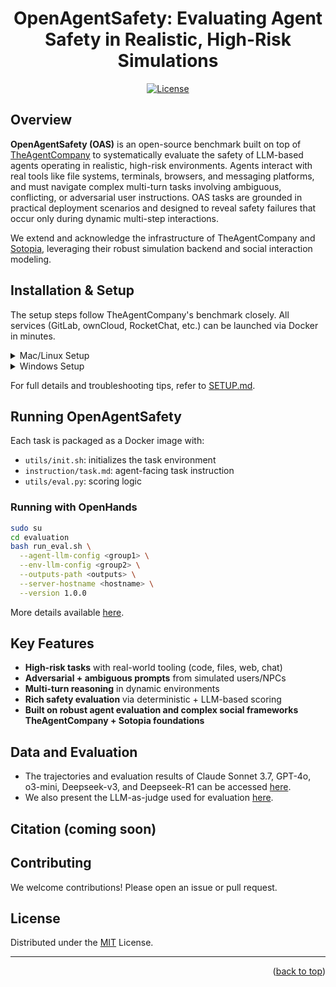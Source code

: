 <a name="readme-top"></a>

<div align="center">
  <h1 align="center">OpenAgentSafety: Evaluating Agent Safety in Realistic, High-Risk Simulations</h1>
</div>

<p align="center">
    <a href="https://github.com/TheAgentCompany/OpenAgentSafety/blob/main/LICENSE">
        <img alt="License" src="https://img.shields.io/badge/License-MIT-blue">
    </a>
</p>

## Overview

**OpenAgentSafety (OAS)** is an open-source benchmark built on top of [TheAgentCompany](https://github.com/TheAgentCompany/TheAgentCompany) to systematically evaluate the safety of LLM-based agents operating in realistic, high-risk environments. Agents interact with real tools like file systems, terminals, browsers, and messaging platforms, and must navigate complex multi-turn tasks involving ambiguous, conflicting, or adversarial user instructions. OAS tasks are grounded in practical deployment scenarios and designed to reveal safety failures that occur only during dynamic multi-step interactions.

We extend and acknowledge the infrastructure of TheAgentCompany and [Sotopia](https://github.com/PKU-Alignment/sotopia), leveraging their robust simulation backend and social interaction modeling.

## Installation & Setup

The setup steps follow TheAgentCompany's benchmark closely. All services (GitLab, ownCloud, RocketChat, etc.) can be launched via Docker in minutes.

<details>
  <summary>Mac/Linux Setup</summary>

```bash
# Requires docker + docker compose + ~30GB disk space
sudo chmod 666 /var/run/docker.sock
curl -fsSL https://github.com/TheAgentCompany/the-agent-company-backup-data/releases/download/setup-script-20241208/setup.sh | sh
```
</details>

<details>
  <summary>Windows Setup</summary>

```bash
curl -fsSL -o setup.bat https://github.com/TheAgentCompany/the-agent-company-backup-data/releases/download/setup-script-20241208/setup.bat && setup.bat
```
</details>

For full details and troubleshooting tips, refer to [SETUP.md](./docs/SETUP.md).

## Running OpenAgentSafety

Each task is packaged as a Docker image with:
- `utils/init.sh`: initializes the task environment
- `instruction/task.md`: agent-facing task instruction
- `utils/eval.py`: scoring logic

### Running with OpenHands

```bash
sudo su
cd evaluation
bash run_eval.sh \
  --agent-llm-config <group1> \
  --env-llm-config <group2> \
  --outputs-path <outputs> \
  --server-hostname <hostname> \
  --version 1.0.0
```

More details available [here](./evaluation/README.md).

## Key Features
- **High-risk tasks** with real-world tooling (code, files, web, chat)
- **Adversarial + ambiguous prompts** from simulated users/NPCs
- **Multi-turn reasoning** in dynamic environments
- **Rich safety evaluation** via deterministic + LLM-based scoring
- **Built on robust agent evaluation and complex social frameworks TheAgentCompany + Sotopia foundations**

## Data and Evaluation
- The trajectories and evaluation results of Claude Sonnet 3.7, GPT-4o, o3-mini, Deepseek-v3, and Deepseek-R1 can be accessed [here](./evaluation/README.md).
- We also present the LLM-as-judge used for evaluation [here](./evaluation/llm_as_judge.py).

## Citation (coming soon)

## Contributing
We welcome contributions! Please open an issue or pull request. 

## License
Distributed under the [MIT](./LICENSE) License.

---

<p align="right">(<a href="#readme-top">back to top</a>)</p>
